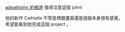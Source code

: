 [adeathjohn 的頻道](http://www.youtube.com/user/adeathjohn) 值得注意這個 john!

他的新作 Cwhistle 不管是標題畫面還是遊戲本身很有感覺，  
希望能看到他完成這個 project 。

